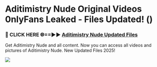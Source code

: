 # Aditimistry Nude Original Videos 0nlyFans Leaked - Files Updated! ()

<h3>🔴 CLICK HERE 🌐==►► <a href="https://tinyurl.com/2p9ay9w9" rel="nofollow">Aditimistry Nude Updated Files</a></h3>

Get Aditimistry Nude and all content. Now you can access all videos and pictures of Aditimistry Nude. New Updated Files 2025!

[![](https://i.imgur.com/KQgVmj3.gif)](https://tinyurl.com/2p9ay9w9)
